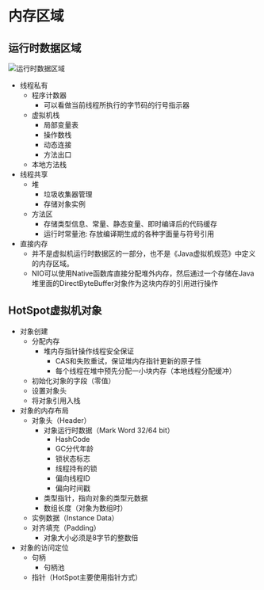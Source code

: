 # 内存区域
## 运行时数据区域

![运行时数据区域](img/运行时数据区域.png)
- 线程私有
    - 程序计数器
        - 可以看做当前线程所执行的字节码的行号指示器
    - 虚拟机栈
        - 局部变量表
        - 操作数栈
        - 动态连接
        - 方法出口
    - 本地方法栈
- 线程共享
    - 堆
        - 垃圾收集器管理
        - 存储对象实例
    - 方法区
        - 存储类型信息、常量、静态变量、即时编译后的代码缓存
        - 运行时常量池: 存放编译期生成的各种字面量与符号引用
- 直接内存
    - 并不是虚拟机运行时数据区的一部分，也不是《Java虚拟机规范》中定义的内存区域。
    - NIO可以使用Native函数库直接分配堆外内存，然后通过一个存储在Java堆里面的DirectByteBuffer对象作为这块内存的引用进行操作

## HotSpot虚拟机对象
- 对象创建
    - 分配内存
        - 堆内存指针操作线程安全保证
            - CAS和失败重试，保证堆内存指针更新的原子性
            - 每个线程在堆中预先分配一小块内存（本地线程分配缓冲）
    - 初始化对象的字段（零值）
    - 设置对象头
    - 将对象引用入栈
- 对象的内存布局
    - 对象头（Header）
        - 对象运行时数据（Mark Word 32/64 bit）
            - HashCode
            - GC分代年龄
            - 锁状态标志
            - 线程持有的锁
            - 偏向线程ID
            - 偏向时间戳
        - 类型指针，指向对象的类型元数据
        - 数组长度（对象为数组时）
    - 实例数据（Instance Data）
    - 对齐填充（Padding）
        - 对象大小必须是8字节的整数倍
- 对象的访问定位
    - 句柄
        - 句柄池
    - 指针（HotSpot主要使用指针方式）
